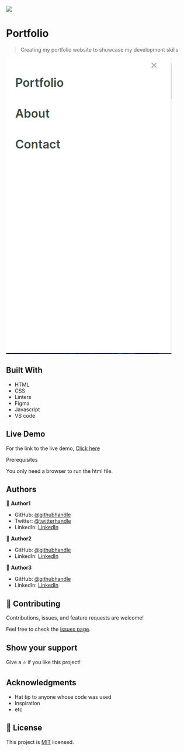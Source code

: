 ![](https://img.shields.io/badge/Microverse-blueviolet)

# Portfolio

> Creating my portfolio website to showcase my development skills

![screenshot](./mobilepop.png)



## Built With

- HTML
- CSS
- Linters
- Figma
- Javascript
- VS code

## Live Demo

For the link to the live demo, [Click here](https://ilynette.github.io/my-portfolio/)

Prerequisites

You only need a browser to run the html file.



## Authors

👤 **Author1**

- GitHub: [@githubhandle](https://github.com/iLynette)
- Twitter: [@twitterhandle](https://twitter.com/acholah_lynette)
- LinkedIn: [LinkedIn](https://www.linkedin.com/in/lynette-acholah/)

👤 **Author2**

- GitHub: [@githubhandle](https://github.com/i-max-xi)
- LinkedIn: [LinkedIn](https://www.linkedin.com/in/appiah-maxwell-0212b41a1/)

👤 **Author3**
- GitHub: [@githubhandle](https://github.com/levy002)
- LinkedIn: [LinkedIn](https://www.linkedin.com/in/levy-ukwishaka-405391223)


## 🤝 Contributing

Contributions, issues, and feature requests are welcome!

Feel free to check the [issues page](../../issues/).

## Show your support

Give a ⭐️ if you like this project!

## Acknowledgments

- Hat tip to anyone whose code was used
- Inspiration
- etc

## 📝 License

This project is [MIT](./MIT.md) licensed.
